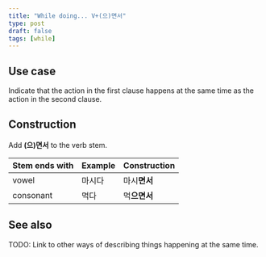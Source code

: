 ```yaml
---
title: "While doing... V+(으)면서"
type: post
draft: false
tags: [while]
---
```


## Use case

Indicate that the action in the first clause happens at the same time as the action in the second clause.

## Construction

Add **(으)면서** to the verb stem.

| Stem ends with | Example | Construction |
|---|---|---|
| vowel | 마시다  | 마시**면서**  |
| consonant | 먹다 | 먹**으면서** |

## See also

TODO: Link to other ways of describing things happening at the same time.
